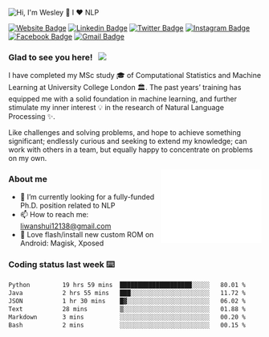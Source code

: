 ![Hi, I'm Wesley 👋 I ❤️ NLP](https://github.com/Wesley12138/Wesley12138/raw/main/assets/a.gif)

<!-- ## Hey, I'm [Wesley (Wanshui Li)!](https://github.com/Wesley12138/) 👋
**Wesley12138/Wesley12138** is a ✨ _special_ ✨ repository because its `README.md` (this file) appears on your GitHub profile. -->

[![Website Badge](https://img.shields.io/badge/-Website-3b5998?style=flat-square&logo=google-chrome&logoColor=white)](https://Wesley12138.github.io/)
[![Linkedin Badge](https://img.shields.io/badge/-LinkedIn-0e76a8?style=flat-square&logo=Linkedin&logoColor=white)](https://linkedin.com/in/wanshui-wesley-li-a4740318b/)
[![Twitter Badge](https://img.shields.io/badge/-Twitter-00acee?style=flat-square&logo=Twitter&logoColor=white)](https://twitter.com/WesleyL67261099/)
[![Instagram Badge](https://img.shields.io/badge/-Instagram-e4405f?style=flat-square&logo=Instagram&logoColor=white)](https://www.instagram.com/l1w1s/)
[![Facebook Badge](https://img.shields.io/badge/-Facebook-3f51b5?style=flat-square&logo=Facebook&logoColor=white)](https://www.facebook.com/wanshui.li/)
[![Gmail Badge](https://img.shields.io/badge/-Gmail-d32f2f?style=flat-square&logo=Gmail&logoColor=white&link=mailto:mail@jayraj.co.in)](mailto:liwanshui12138@gmail.com)

### Glad to see you here! &nbsp; ![](https://visitor-badge.glitch.me/badge?page_id=Wesley12138.Wesley12138&style=flat-square&color=0088cc)

I have completed my MSc study 🎓 of Computational Statistics and Machine Learning at University College London 🏛. The past years’ training has equipped me with a solid foundation in machine learning, and further stimulate my inner interest 💡 in the research of Natural Language Processing ✨.

Like challenges and solving problems, and hope to achieve something significant; endlessly curious and seeking to extend my knowledge; can work with others in a team, but equally happy to concentrate on problems on my own.

<img align='right' src='https://github.com/Wesley12138/Wesley12138/raw/main/assets/giphy.gif' width='200"'>

### About me

- 👀 I’m currently looking for a fully-funded Ph.D. position related to NLP
- 📫 How to reach me: liwanshui12138@gmail.com
- 📲 Love flash/install new custom ROM on Android: Magisk, Xposed

### Coding status last week ⌨️

<!--START_SECTION:waka-->

```text
Python         19 hrs 59 mins  ████████████████████░░░░░   80.01 %
Java           2 hrs 55 mins   ███░░░░░░░░░░░░░░░░░░░░░░   11.72 %
JSON           1 hr 30 mins    █▓░░░░░░░░░░░░░░░░░░░░░░░   06.02 %
Text           28 mins         ▒░░░░░░░░░░░░░░░░░░░░░░░░   01.88 %
Markdown       3 mins          ░░░░░░░░░░░░░░░░░░░░░░░░░   00.20 %
Bash           2 mins          ░░░░░░░░░░░░░░░░░░░░░░░░░   00.15 %
```

<!--END_SECTION:waka-->
